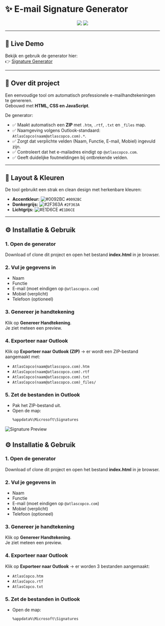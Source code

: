# ✨ E-mail Signature Generator

<p align="center">
  <img src="https://img.shields.io/badge/version-1.1.0-0092BC?style=for-the-badge" />
  <img src="https://img.shields.io/badge/status-stable-2F363A?style=for-the-badge" />
</p>

---

 ## 🚀 Live Demo
Bekijk en gebruik de generator hier:  
👉 [Signature Generator](https://jphermans.github.io/acsignature/)

---

## 📌 Over dit project
Een eenvoudige tool om automatisch professionele e-mailhandtekeningen te genereren.  
Gebouwd met **HTML, CSS en JavaScript**.  

De generator:
- ✅ Maakt automatisch een **ZIP** met `.htm`, `.rtf`, `.txt` en `_files` map.  
- ✅ Naamgeving volgens Outlook-standaard: `AtlasCopco(naam@atlascopco.com).*`.  
- ✅ Zorgt dat verplichte velden (Naam, Functie, E-mail, Mobiel) ingevuld zijn.  
- ✅ Controleert dat het e-mailadres eindigt op `@atlascopco.com`.  
- ✅ Geeft duidelijke foutmeldingen bij ontbrekende velden.  

---

## 🎨 Layout & Kleuren
De tool gebruikt een strak en clean design met herkenbare kleuren:

- **Accentkleur:** ![#0092BC](https://via.placeholder.com/15/0092BC/000000?text=+) `#0092BC`  
- **Donkergrijs:** ![#2F363A](https://via.placeholder.com/15/2F363A/000000?text=+) `#2F363A`  
- **Lichtgrijs:** ![#E1D6CE](https://via.placeholder.com/15/E1D6CE/000000?text=+) `#E1D6CE`  

---

## ⚙️ Installatie & Gebruik

### 1. Open de generator
Download of clone dit project en open het bestand **index.html** in je browser.

### 2. Vul je gegevens in
- Naam  
- Functie  
- E-mail (moet eindigen op `@atlascopco.com`)  
- Mobiel (verplicht)  
- Telefoon (optioneel)  

### 3. Genereer je handtekening
Klik op **Genereer Handtekening**.  
Je ziet meteen een preview.

### 4. Exporteer naar Outlook
Klik op **Exporteer naar Outlook (ZIP)** → er wordt een ZIP-bestand aangemaakt met:
- `AtlasCopco(naam@atlascopco.com).htm`  
- `AtlasCopco(naam@atlascopco.com).rtf`  
- `AtlasCopco(naam@atlascopco.com).txt`  
- `AtlasCopco(naam@atlascopco.com)_files/`  

### 5. Zet de bestanden in Outlook
- Pak het ZIP-bestand uit.  
- Open de map:  
  ```bash
  %appdata%\Microsoft\Signatures


![Signature Preview](assets/generator.png)


## ⚙️ Installatie & Gebruik

### 1. Open de generator
Download of clone dit project en open het bestand **index.html** in je browser.

### 2. Vul je gegevens in
- Naam  
- Functie  
- E-mail (moet eindigen op `@atlascopco.com`)  
- Mobiel (verplicht)  
- Telefoon (optioneel)  

### 3. Genereer je handtekening
Klik op **Genereer Handtekening**.  
Je ziet meteen een preview.

### 4. Exporteer naar Outlook
Klik op **Exporteer naar Outlook** → er worden 3 bestanden aangemaakt:
- `AtlasCopco.htm`  
- `AtlasCopco.rtf`  
- `AtlasCopco.txt`  

### 5. Zet de bestanden in Outlook
- Open de map:  
  ```bash
  %appdata%\Microsoft\Signatures

 

